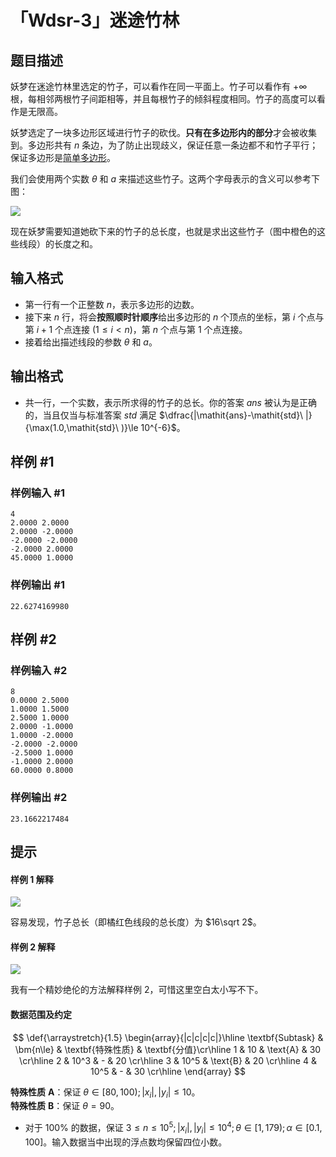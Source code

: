 # 「Wdsr-3」迷途竹林

## 题目描述

妖梦在迷途竹林里选定的竹子，可以看作在同一平面上。竹子可以看作有 $+\infty$ 根，每相邻两根竹子间距相等，并且每根竹子的倾斜程度相同。竹子的高度可以看作是无限高。

妖梦选定了一块多边形区域进行竹子的砍伐。**只有在多边形内的部分**才会被收集到。多边形共有 $n$ 条边，为了防止出现歧义，保证任意一条边都不和竹子平行；保证多边形是[简单多边形](https://baike.baidu.com/item/%E7%AE%80%E5%8D%95%E5%A4%9A%E8%BE%B9%E5%BD%A2/18891697)。

我们会使用两个实数 $\theta$ 和 $a$ 来描述这些竹子。这两个字母表示的含义可以参考下图：

![](https://cdn.luogu.com.cn/upload/image_hosting/7j0tx5xy.png)

现在妖梦需要知道她砍下来的竹子的总长度，也就是求出这些竹子（图中橙色的这些线段）的长度之和。

## 输入格式

- 第一行有一个正整数 $n$，表示多边形的边数。  
- 接下来 $n$ 行，将会**按照顺时针顺序**给出多边形的 $n$ 个顶点的坐标，第 $i$ 个点与第 $i+1$ 个点连接 $(1\le i<n)$，第 $n$ 个点与第 $1$ 个点连接。
- 接着给出描述线段的参数 $\theta$ 和 $a$。

## 输出格式

- 共一行，一个实数，表示所求得的竹子的总长。你的答案 $\mathit{ans}$ 被认为是正确的，当且仅当与标准答案 $\mathit{std}$ 满足 $\dfrac{|\mathit{ans}-\mathit{std}\ |}{\max(1.0,\mathit{std}\ )}\le 10^{-6}$。

## 样例 #1

### 样例输入 #1
```
4
2.0000 2.0000
2.0000 -2.0000
-2.0000 -2.0000
-2.0000 2.0000
45.0000 1.0000
```

### 样例输出 #1

```
22.6274169980
```

## 样例 #2

### 样例输入 #2
```
8
0.0000 2.5000
1.0000 1.5000
2.5000 1.0000
2.0000 -1.0000
1.0000 -2.0000
-2.0000 -2.0000
-2.5000 1.0000
-1.0000 2.0000
60.0000 0.8000
```

### 样例输出 #2

```
23.1662217484
```

## 提示

#### 样例 1 解释

![](https://cdn.luogu.com.cn/upload/image_hosting/ajm42r7v.png)

容易发现，竹子总长（即橘红色线段的总长度）为 $16\sqrt 2$。

#### 样例 2 解释

![](https://cdn.luogu.com.cn/upload/image_hosting/anqb86a9.png)

我有一个精妙绝伦的方法解释样例 $2$，可惜这里空白太小写不下。

#### 数据范围及约定

$$
\def{\arraystretch}{1.5}
\begin{array}{|c|c|c|c|}\hline
\textbf{Subtask} & \bm{n\le} & \textbf{特殊性质} & \textbf{分值}\cr\hline
1 & 10 & \text{A} & 30 \cr\hline
2 & 10^3 & - & 20 \cr\hline
3 & 10^5 & \text{B} & 20 \cr\hline
4 & 10^5 & - & 30 \cr\hline
\end{array}
$$

**特殊性质** $\textbf{A}$：保证 $\theta\in[80,100);|x_i|,|y_i|\le 10$。  
**特殊性质** $\textbf{B}$：保证 $\theta=90$。

- 对于 $100\%$ 的数据，保证 $3\le n\le 10^5;|x_i|,|y_i|\le 10^4;\theta\in[1,179);\alpha\in[0.1,100]$。输入数据当中出现的浮点数均保留四位小数。
